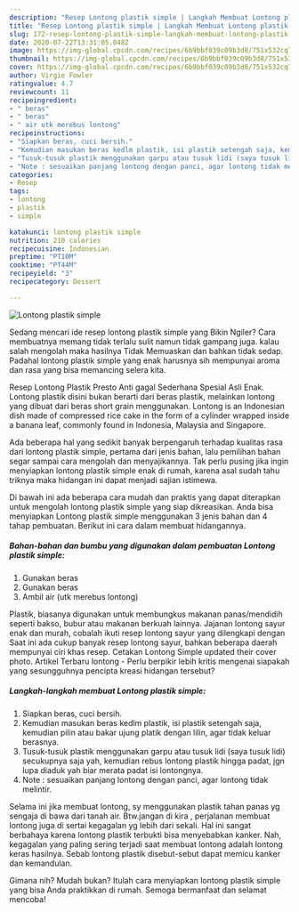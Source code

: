 ```yaml
---
description: "Resep Lontong plastik simple | Langkah Membuat Lontong plastik simple Yang Bisa Manjain Lidah"
title: "Resep Lontong plastik simple | Langkah Membuat Lontong plastik simple Yang Bisa Manjain Lidah"
slug: 172-resep-lontong-plastik-simple-langkah-membuat-lontong-plastik-simple-yang-bisa-manjain-lidah
date: 2020-07-22T13:31:05.048Z
image: https://img-global.cpcdn.com/recipes/6b9bbf039c09b3d8/751x532cq70/lontong-plastik-simple-foto-resep-utama.jpg
thumbnail: https://img-global.cpcdn.com/recipes/6b9bbf039c09b3d8/751x532cq70/lontong-plastik-simple-foto-resep-utama.jpg
cover: https://img-global.cpcdn.com/recipes/6b9bbf039c09b3d8/751x532cq70/lontong-plastik-simple-foto-resep-utama.jpg
author: Virgie Fowler
ratingvalue: 4.7
reviewcount: 11
recipeingredient:
- " beras"
- " beras"
- " air utk merebus lontong"
recipeinstructions:
- "Siapkan beras, cuci bersih."
- "Kemudian masukan beras kedlm plastik, isi plastik setengah saja, kemudian pilin atau bakar ujung platik dengan lilin, agar tidak keluar berasnya."
- "Tusuk-tusuk plastik menggunakan garpu atau tusuk lidi (saya tusuk lidi) secukupnya saja yah, kemudian rebus lontong plastik hingga padat, jgn lupa diaduk yah biar merata padat isi lontongnya."
- "Note : sesuaikan panjang lontong dengan panci, agar lontong tidak melintir."
categories:
- Resep
tags:
- lontong
- plastik
- simple

katakunci: lontong plastik simple 
nutrition: 210 calories
recipecuisine: Indonesian
preptime: "PT10M"
cooktime: "PT44M"
recipeyield: "3"
recipecategory: Dessert

---
```



![Lontong plastik simple](https://img-global.cpcdn.com/recipes/6b9bbf039c09b3d8/751x532cq70/lontong-plastik-simple-foto-resep-utama.jpg)

Sedang mencari ide resep lontong plastik simple yang Bikin Ngiler? Cara membuatnya memang tidak terlalu sulit namun tidak gampang juga. kalau salah mengolah maka hasilnya Tidak Memuaskan dan bahkan tidak sedap. Padahal lontong plastik simple yang enak harusnya sih mempunyai aroma dan rasa yang bisa memancing selera kita.

Resep Lontong Plastik Presto Anti gagal Sederhana Spesial Asli Enak. Lontong plastik disini bukan berarti dari beras plastik, melainkan lontong yang dibuat dari beras short grain menggunakan. Lontong is an Indonesian dish made of compressed rice cake in the form of a cylinder wrapped inside a banana leaf, commonly found in Indonesia, Malaysia and Singapore.

Ada beberapa hal yang sedikit banyak berpengaruh terhadap kualitas rasa dari lontong plastik simple, pertama dari jenis bahan, lalu pemilihan bahan segar sampai cara mengolah dan menyajikannya. Tak perlu pusing jika ingin menyiapkan lontong plastik simple enak di rumah, karena asal sudah tahu triknya maka hidangan ini dapat menjadi sajian istimewa.


Di bawah ini ada beberapa cara mudah dan praktis yang dapat diterapkan untuk mengolah lontong plastik simple yang siap dikreasikan. Anda bisa menyiapkan Lontong plastik simple menggunakan 3 jenis bahan dan 4 tahap pembuatan. Berikut ini cara dalam membuat hidangannya.

<!--inarticleads1-->

##### Bahan-bahan dan bumbu yang digunakan dalam pembuatan Lontong plastik simple:

1. Gunakan  beras
1. Gunakan  beras
1. Ambil  air (utk merebus lontong)


Plastik, biasanya digunakan untuk membungkus makanan panas/mendidih seperti bakso, bubur atau makanan berkuah lainnya. Jajanan lontong sayur enak dan murah, cobalah ikuti resep lontong sayur yang dilengkapi dengan Saat ini ada cukup banyak resep lontong sayur, bahkan beberapa daerah mempunyai ciri khas resep. Cetakan Lontong Simple updated their cover photo. Artikel Terbaru lontong - Perlu berpikir lebih kritis mengenai siapakah yang sesungguhnya pencipta kreasi hidangan tersebut? 

<!--inarticleads2-->

##### Langkah-langkah membuat Lontong plastik simple:

1. Siapkan beras, cuci bersih.
1. Kemudian masukan beras kedlm plastik, isi plastik setengah saja, kemudian pilin atau bakar ujung platik dengan lilin, agar tidak keluar berasnya.
1. Tusuk-tusuk plastik menggunakan garpu atau tusuk lidi (saya tusuk lidi) secukupnya saja yah, kemudian rebus lontong plastik hingga padat, jgn lupa diaduk yah biar merata padat isi lontongnya.
1. Note : sesuaikan panjang lontong dengan panci, agar lontong tidak melintir.


Selama ini jika membuat lontong, sy menggunakan plastik tahan panas yg sengaja di bawa dari tanah air. Btw.jangan di kira , perjalanan membuat lontong juga di sertai kegagalan yg lebih dari sekali. Hal ini sangat berbahaya karena lontong plastik terbukti bisa menyebabkan kanker. Nah, kegagalan yang paling sering terjadi saat membuat lontong adalah lontong keras hasilnya. Sebab lontong plastik disebut-sebut dapat memicu kanker dan kemandulan. 

Gimana nih? Mudah bukan? Itulah cara menyiapkan lontong plastik simple yang bisa Anda praktikkan di rumah. Semoga bermanfaat dan selamat mencoba!
